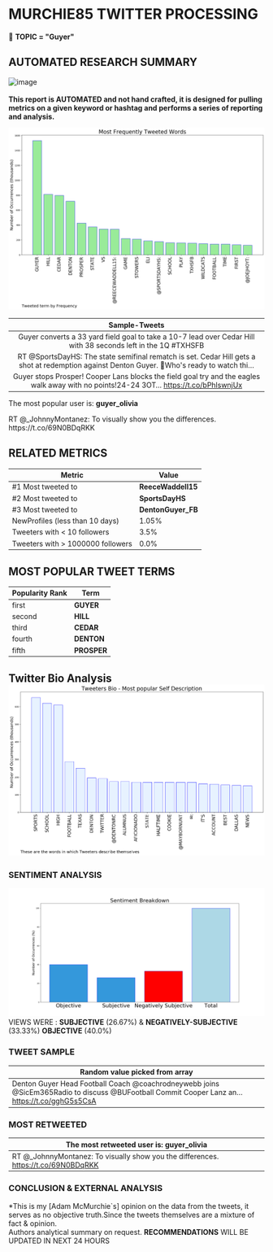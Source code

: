 # MURCHIE85 TWITTER PROCESSING 
&#x1F34E; **TOPIC = "Guyer"**

## AUTOMATED RESEARCH SUMMARY

![image](https://marketingplatform.google.com/about/static/images/gmp/analytics-smb-benefit.jpg)
<br></br>
<b> This report is AUTOMATED and not hand crafted, it is designed for pulling metrics on a given keyword or hashtag and performs a series of reporting and analysis.</b>



![image](TWEETS.png)



|                **Sample-Tweets**        |
| :-------------: |
| Guyer converts a 33 yard field goal to take a 10-7 lead over Cedar Hill with 38 seconds left in the 1Q #TXHSFB |
| RT @SportsDayHS: The state semifinal rematch is set. Cedar Hill gets a shot at redemption against Denton Guyer. 🙌Who's ready to watch thi… |
| Guyer stops Prosper! Cooper Lans blocks the field goal try and the eagles walk away with no points!24-24 3OT… https://t.co/bPhlswnjUx |

The most popular user is: **guyer_olivia**
<div class="alert alert-block alert-danger"> RT @_JohnnyMontanez: To visually show you the differences. https://t.co/69N0BDqRKK</div>

## RELATED METRICS<br>
| Metric | Value |
| ------------- | ------------- |
| #1 Most tweeted to  | **ReeceWaddell15** |
| #2 Most tweeted to  | **SportsDayHS** |
| #3 Most tweeted to  | **DentonGuyer_FB** |
| NewProfiles (less than 10 days) | 1.05%  |
| Tweeters with < 10 followers  | 3.5%|
| Tweeters with > 1000000 followers  | 0.0%  |



## MOST POPULAR TWEET TERMS 


| Popularity Rank  | Term |
| ------------- | ------------- |
| first  | **GUYER**  |
| second  | **HILL**  |
| third  | **CEDAR** |
| fourth  | **DENTON**  |
| fifth  | **PROSPER**  |


## Twitter Bio Analysis![image](BIO.png)
### SENTIMENT ANALYSIS
![image](sentiment.png)
VIEWS WERE : **SUBJECTIVE**  (26.67%) & **NEGATIVELY-SUBJECTIVE** (33.33%) **OBJECTIVE** (40.0%)

### TWEET SAMPLE 
| Random value picked from array |
| ------------- |
|Denton Guyer Head Football Coach @coachrodneywebb joins @SicEm365Radio to discuss @BUFootball Commit Cooper Lanz an… https://t.co/gghG5s5CsA |

### MOST RETWEETED 

| The most retweeted user is: **guyer_olivia**  |
| ------------- |
| RT @_JohnnyMontanez: To visually show you the differences. https://t.co/69N0BDqRKK |

### CONCLUSION & EXTERNAL ANALYSIS

*This is my [Adam McMurchie`s] opinion on the data from the tweets, it serves as no objective truth.Since the tweets themselves are a mixture of fact & opinion.<br>
Authors analytical summary on request.
**RECOMMENDATIONS** WILL BE UPDATED IN NEXT  24 HOURS <br>